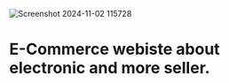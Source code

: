 ![Screenshot 2024-11-02 115728](https://github.com/user-attachments/assets/de72269e-12e3-4c76-ab55-3820b0350257)

# E-Commerce webiste about electronic and more seller.


